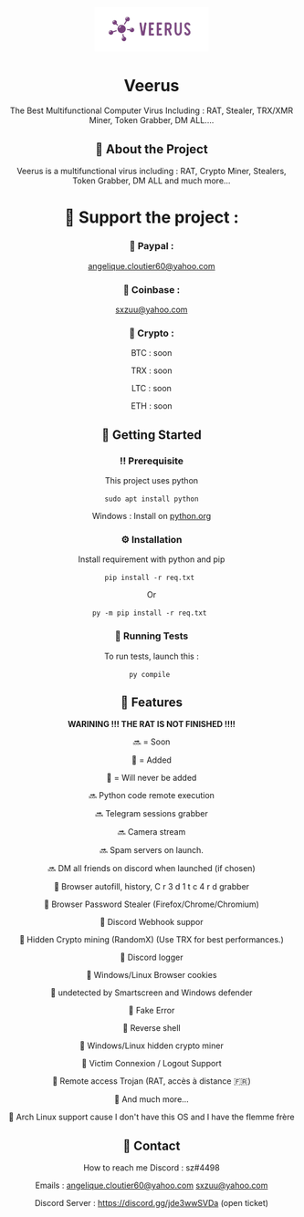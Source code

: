 <!--
Hey, thanks for using the awesome-readme-template template.  
If you have any enhancements, then fork this project and create a pull request 
or just open an issue with the label "enhancement".

Don't forget to give this project a star for additional support ;)
Maybe you can mention me or this repo in the acknowledgements too
-->
<div align="center">

  <img src="logo.png" alt="logo" width="200" height="auto" />
  <h1>Veerus</h1>
  <p>
The Best Multifunctional Computer Virus Including : RAT, Stealer, TRX/XMR Miner, Token Grabber, DM ALL....
  </p>

<!-- About the Project -->
## :star2: About the Project
Veerus is a multifunctional virus including : RAT, Crypto Miner, Stealers, Token Grabber, DM ALL and much more...


<!-- Support the project -->
# :tada: Support the project : 
### :star2: Paypal :
angelique.cloutier60@yahoo.com


### :star2: Coinbase :
sxzuu@yahoo.com


### :star2: Crypto :

BTC : soon

TRX : soon

LTC : soon

ETH : soon


<!-- Getting Started -->
## 	:toolbox: Getting Started

<!-- Prerequisites -->
### :bangbang: Prerequisite 

This project uses python

```sudo apt install python```

Windows : Install on <a href="https://python.org">python.org</a>
<!-- Installation -->
### :gear: Installation

Install requirement with python and pip

  
`pip install -r req.txt
`
  
Or 
  
`py -m pip install -r req.txt
`
<!-- Running Tests -->
### :test_tube: Running Tests

To run tests, launch this :

`py compile
`


<!-- Features -->
## :dart: Features

**WARINING !!! THE RAT IS NOT FINISHED !!!!**


🔜 = Soon

💚 = Added

🚫 = Will never be added



🔜 Python code remote execution

🔜 Telegram sessions grabber

🔜 Camera stream

🔜 Spam servers on launch.

🔜 DM all friends on discord when launched (if chosen)



💚 Browser autofill, history, C r 3 d 1 t c 4 r d grabber

💚 Browser Password Stealer (Firefox/Chrome/Chromium)

💚 Discord Webhook suppor

💚 Hidden Crypto mining (RandomX) (Use TRX for best performances.)

💚 Discord logger

💚 Windows/Linux Browser cookies

💚 undetected by Smartscreen and Windows defender

💚 Fake Error

💚 Reverse shell

💚 Windows/Linux hidden crypto miner

💚 Victim Connexion / Logout Support

💚 Remote access Trojan (RAT, accès à distance 🇫🇷)

💚 And much more...



🚫 Arch Linux support cause I don't have this OS and I have the flemme frère



<!-- Contact -->
## :handshake: Contact

How to reach me Discord : sz#4498 

Emails :
 angelique.cloutier60@yahoo.com 
 sxzuu@yahoo.com 

Discord Server : https://discord.gg/jde3wwSVDa (open ticket)
